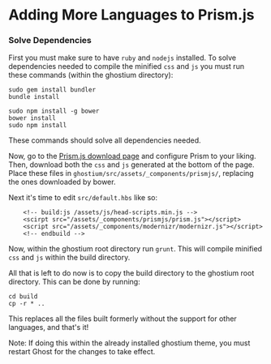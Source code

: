 # Adding More Languages to Prism.js

### Solve Dependencies

First you must make sure to have `ruby` and `nodejs` installed.
To solve dependencies needed to compile the minified `css` and `js` you must run these commands (within the ghostium directory):

```
sudo gem install bundler
bundle install

sudo npm install -g bower
bower install
sudo npm install
```

These commands should solve all dependencies needed.

Now, go to the [Prism.js download page](http://prismjs.com/download.html) and configure Prism to your liking.
Then, download both the `css` and `js` generated at the bottom of the page.
Place these files in `ghostium/src/assets/_components/prismjs/`, replacing the ones downloaded by bower.

Next it's time to edit `src/default.hbs` like so:

```
    <!-- build:js /assets/js/head-scripts.min.js -->
    <scirpt src="/assets/_components/prismjs/prism.js"></script>
    <script src="/assets/_components/modernizr/modernizr.js"></script>
    <!-- endbuild -->
```

Now, within the ghostium root directory run `grunt`. This will compile minified `css` and `js` within the build directory.

All that is left to do now is to copy the build directory to the ghostium root directory. This can be done by running:

```
cd build
cp -r * ..
```

This replaces all the files built formerly without the support for other languages, and that's it!

Note: If doing this within the already installed ghostium theme, you must restart Ghost for the changes to take effect.
